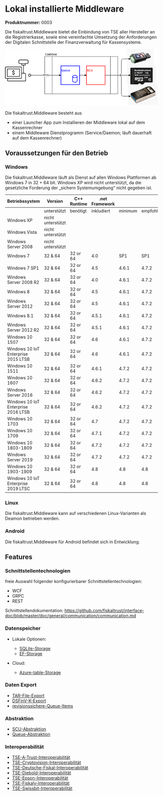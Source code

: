# Lokal installierte Middleware

**Produktnummer:** 0003

Die fiskaltrust.Middleware bietet die Einbindung von TSE aller Hersteller an die Registrierkasse, sowie eine vereinfachte Umsetzung der Anforderungen der Digitalen Schnittstelle der Finanzverwaltung für Kassensysteme.

![middleware](../media/middleware.png)

Die fiskaltrust.Middleware besteht aus 

- einer Launcher App zum Installieren der Middleware lokal auf dem Kassenrechner
- einem Middleware Dienstprogramm (Service/Daemon; läuft dauerhaft auf dem Kassenrechner)



## Voraussetzungen für den Betrieb

### Windows

Die fiskaltrust.Middleware läuft als Dienst auf allen Windows Plattformen ab Windows 7 in 32 + 64 bit.
Windows XP wird nicht unterstützt, da die gesetzliche Forderung der „sichern Systemumgebung“ nicht gegeben ist.

| Betriebssystem                      | Version           | C++ Runtime | .net Framework |         |           |
| ----------------------------------- | ----------------- | ----------- | -------------- | ------- | --------- |
|                                     | unterstützt       | benötigt    | inkludiert     | minimum | empfohlen |
| Windows XP                          | nicht unterstützt |             |                |         |           |
| Windows Vista                       | nicht unterstützt |             |                |         |           |
| Windows Server 2008                 | nicht unterstützt |             |                |         |           |
| Windows 7                           | 32 & 64           | 32 or 64    | 4.0            | SP1     | SP1       |
| Windows 7 SP1                       | 32 & 64           | 32 or 64    | 4.5            | 4.6.1   | 4.7.2     |
| Windows Server 2008 R2              | 32 & 64           | 32 or 64    | 4.0            | 4.6.1   | 4.7.2     |
| Windows 8                           | 32 & 64           | 32 or 64    | 4.5            | 4.6.1   | 4.7.2     |
| Windows Server 2012                 | 32 & 64           | 32 or 64    | 4.5            | 4.6.1   | 4.7.2     |
| Windows 8.1                         | 32 & 64           | 32 or 64    | 4.5.1          | 4.6.1   | 4.7.2     |
| Windows Server 2012 R2              | 32 & 64           | 32 or 64    | 4.5.1          | 4.6.1   | 4.7.2     |
| Windows 10 1507                     | 32 & 64           | 32 or 64    | 4.6            | 4.6.1   | 4.7.2     |
| Windows 10 IoT Enterprise 2015 LTSB | 32 & 64           | 32 or 64    | 4.6            | 4.6.1   | 4.7.2     |
| Windows 10 1511                     | 32 & 64           | 32 or 64    | 4.6.1          | 4.7.2   | 4.7.2     |
| Windows 10 1607                     | 32 & 64           | 32 or 64    | 4.6.2          | 4.7.2   | 4.7.2     |
| Windows Server 2016                 | 32 & 64           | 32 or 64    | 4.6.2          | 4.7.2   | 4.7.2     |
| Windows 10 IoT Enterprise 2016 LTSB | 32 & 64           | 32 or 64    | 4.6.2          | 4.7.2   | 4.7.2     |
| Windows 10 1703                     | 32 & 64           | 32 or 64    | 4.7            | 4.7.2   | 4.7.2     |
| Windows 10 1709                     | 32 & 64           | 32 or 64    | 4.7.1          | 4.7.2   | 4.7.2     |
| Windows 10 1803-1809                | 32 & 64           | 32 or 64    | 4.7.2          | 4.7.2   | 4.7.2     |
| Windows Server 2019                 | 32 & 64           | 32 or 64    | 4.7.2          | 4.7.2   | 4.7.2     |
| Windows 10 1903-1909                | 32 & 64           | 32 or 64    | 4.8            | 4.8     | 4.8       |
| Windows 10 IoT Enterprise 2019 LTSC | 32 & 64           | 32 or 64    | 4.8            | 4.8     | 4.8       |



### Linux

Die fiskaltrust.Middleware kann auf verschiedenen Linux-Varianten als Deamon betrieben werden.



### Android

Die fiskaltrust.Middleware für Android befindet sich in Entwicklung.



## Features

### Schnittstellentechnologien

freie Auswahl folgender konfigurierbarer Schnittstellentechnologien:

- WCF
- GRPC
- REST

Schnittstellendokumentation: https://github.com/fiskaltrust/interface-doc/blob/master/doc/general/communication/communication.md

### Datenspeicher

- Lokale Optionen:
  - [SQLite-Storage](../features/SQLite-Storage.md) 
  - [EF-Storage](../features/EF-Storage.md) 

- Cloud:
  -  [Azure-table-Storage](../features/Azure-table-Storage.md) 

### Daten Export

-  [TAR-File-Export](../../revisionssichere-daten-as-a-service/features/TAR-File-Export.md) 
-  [DSFinV-K-Export](../../revisionssichere-daten-as-a-service/features/DSFinV-K-Export.md) 
-  [revisionssichere-Queue-Items](../../revisionssichere-daten-as-a-service/features/revisionssichere-Queue-Items.md) 

### Abstraktion

- [SCU-Abstraktion](../features/SCU-Abstraktion.md)  
- [Queue-Abstraktion](../features/Queue-Abstraktion.md) 

### Interoperabilität

-  [TSE-A-Trust-Interoperabilität](../features/TSE-A-Trust-Interoperabilität.md) 
-  [TSE-Cryptovision-Interoperabilität](../features/TSE-Cryptovision-Interoperabilität.md) 
-  [TSE-Deutsche-Fiskal-Interoperabilität](../features/TSE-Deutsche-Fiskal-Interoperabilität.md) 
-  [TSE-Diebold-Interoperabilität](../features/TSE-Diebold-Interoperabilität.md) 
-  [TSE-Epson-Interoperabilität](../features/TSE-Epson-Interoperabilität.md) 
-  [TSE-Fiskaly-Interoperabilität](../features/TSE-Fiskaly-Interoperabilität.md) 
-  [TSE-Swissbit-Interoperabilität](../features/TSE-Swissbit-Interoperabilität.md) 